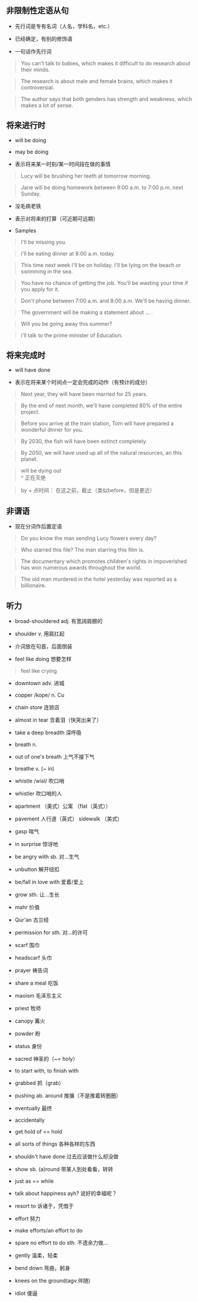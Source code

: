 ## 非限制性定语从句

+ 先行词是专有名词（人名，学科名，etc.）

+ 已经确定，有别的修饰语

+ 一句话作先行词

> You can't talk to babies, which makes it
difficult to do research about their minds.

> The research is about male and female brains,
which makes it controversial.

> The author says that both genders has strength
and weakness, which makes a lot of sense.


## 将来进行时

+ will be doing
+ may be doing

+ 表示将来某一时刻/某一时间段在做的事情

> Lucy will be brushing her teeth
at tomorrow morning.

> Jane will be doing homework between
9:00 a.m. to 7:00 p.m. next Sunday.

+ 没毛病老铁

+ 表示对将来的打算（可近期可远期）

+ Samples

> I'll be missing you.

> i'll be eating dinner at 8:00 a.m. today.

> This time next week I'll be on holiday.
I'll be lying on the beach or swimming in the sea.

> You have no chance of getting the job.
You'll be wasting your time if you apply
for it.

> Don't phone between 7:00 a.m. and 8:00 a.m.
We'll be having dinner.

> The government will be making a statement
about ... .

> Will you be going away this summer?

> i'll talk to the prime minister of Education.

## 将来完成时

+ will have done

+ 表示在将来某个时间点一定会完成的动作（有预计的成分）

> Next year, they will have been married for 25 years.

> By the end of next month, we'll have completed 80%
of the entire project.

> Before you arrive at the train station,
Tom will have prepared a wonderful dinner for you.

> By 2030, the fish will have been extinct completely.

> By 2050, we will have used up all of the natural
resources, an this planet.

> will be dying out<br/>^  正在灭绝

> by + 点时间： 在这之前，截止（类似before，但是更近）


## 非谓语

+ 现在分词作后置定语

> Do you know the man sending Lucy flowers every day?

> Who starred this file? The man starring this film is.

> The documentary which promotes children's rights in
impoverished has won numerous awards throughout the world.

> The old man murdered in the hotel yesterday was reported
as a billionaire.


## 听力

+ broad-shouldered adj. 有宽阔肩膀的

+ shoulder v. 用肩扛起

+ 介词放在句首，后面倒装

+ feel like doing 想要怎样

> feel like crying

+ downtown adv. 进城

+ copper /kope/ n. Cu

+ chain store 连锁店

+ almost in tear 含着泪（快哭出来了）

+ take a deep breadth 深呼吸

+ breath n.

+ out of one's breath 上气不接下气

+ breathe v. (~ in)

+ whistle /wisl/ 吹口哨

+ whistler 吹口哨的人

+ apartment （美式）公寓 （flat（英式））

+ pavement 人行道（英式） sidewalk （美式）

+ gasp 喘气

+ in surprise 惊讶地

+ be angry with sb. 对...生气

+ unbutton 解开纽扣

+ be/fall in love with 爱着/爱上

+ grow sth. 让...生长

+ mahr 价值

+ Qur'an 古兰经

+ permission for sth. 对...的许可

+ scarf 围巾

+ headscarf 头巾

+ prayer 祷告词

+ share a meal 吃饭

+ maoism 毛泽东主义

+ priest 牧师

+ canopy 篝火

+ powder 粉

+ status 身份

+ sacred 神圣的（~= holy）

+ to start with, to finish with

+ grabbed 抓（grab）

+ pushing ab. around 推攘（不是推着转圈圈）

+ eventually 最终

+ accidentally

+ get hold of == hold

+ all sorts of things 各种各样的东西

+ shouldn't have done 过去应该做什么却没做

+ show sb. (a)round 带某人到处看看，转转

+ just as == while

+ talk about happiness ayh? 说好的幸福呢？

+ resort to 诉诸于，凭借于

+ effort 努力

+ make efforts/an effort to do

+ spare no effort to do sth. 不遗余力做...

+ gently 温柔，轻柔

+ bend down 弯曲，躬身

+ knees on the ground(agv.伴随)

+ idiot 傻逼




